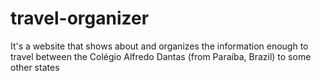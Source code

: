 # travel-organizer
It's a website that shows about and organizes the information enough to travel between the Colégio Alfredo Dantas (from Paraíba, Brazil) to some other states
